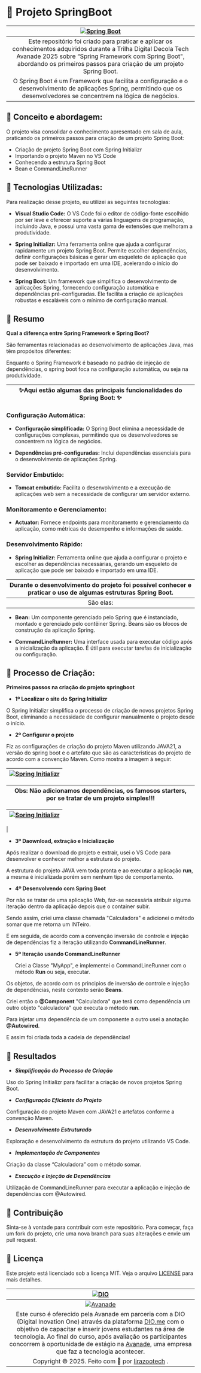 # 🚀 Projeto SpringBoot

| [![Spring Boot](/assets/img/SpringBoot_img.png)](https://web.dio.me/track/decola-tech-2025) |
|:--:|
| Este repositório foi criado para praticar e aplicar os conhecimentos adquiridos durante a Trilha Digital Decola Tech Avanade 2025 sobre “Spring Framework com Spring Boot", abordando os primeiros passos para criação de um projeto Spring Boot.
O Spring Boot é um Framework que facilita a configuração e o desenvolvimento de aplicações Spring, permitindo que os desenvolvedores se concentrem na lógica de negócios. |

## 🎯 Conceito e abordagem:

O projeto visa consolidar o conhecimento apresentado em sala de aula, praticando os primeiros passos para criação de um projeto Spring Boot:

- Criação de projeto Spring Boot com Spring Initializr
- Importando o projeto Maven no VS Code
- Conhecendo a estrutura Spring Boot
- Bean e CommandLineRunner

## 🤖 Tecnologias Utilizadas:

Para realização desse projeto, eu utilizei as seguintes tecnologias:

- **Visual Studio Code:** O VS Code foi o editor de código-fonte escolhido por ser leve e oferecer suporte a várias linguagens de programação, incluindo Java, e possui uma vasta gama de extensões que melhoram a produtividade.

- **Spring Initializr:** Uma ferramenta online que ajuda a configurar rapidamente um projeto Spring Boot. Permite escolher dependências, definir configurações básicas e gerar um esqueleto de aplicação que pode ser baixado e importado em uma IDE, acelerando o início do desenvolvimento.

- **Spring Boot:** Um framework que simplifica o desenvolvimento de aplicações Spring, fornecendo configuração automática e dependências pré-configuradas. Ele facilita a criação de aplicações robustas e escaláveis com o mínimo de configuração manual.

## 📝 Resumo

**Qual a diferença entre Spring Framework e Spring Boot?**

São ferramentas relacionadas ao desenvolvimento de aplicações Java, mas têm propósitos diferentes:

Enquanto o Spring Framework é baseado no padrão de injeção de dependências, o spring boot foca na configuração automática, ou seja na produtividade.

 ✨Aqui estão algumas das principais funcionalidades do Spring Boot: ✨ |
|:--:|

### **Configuração Automática:**

- **Configuração simplificada:** O Spring Boot elimina a necessidade de configurações complexas, permitindo que os desenvolvedores se concentrem na lógica de negócios.

- **Dependências pré-configuradas:** Inclui dependências essenciais para o desenvolvimento de aplicações Spring.

### **Servidor Embutido:**

- **Tomcat embutido:** Facilita o desenvolvimento e a execução de aplicações web sem a necessidade de configurar um servidor externo.

### **Monitoramento e Gerenciamento:**

- **Actuator:** Fornece endpoints para monitoramento e gerenciamento da aplicação, como métricas de desempenho e informações de saúde.

### **Desenvolvimento Rápido:**

- **Spring Initializr:** Ferramenta online que ajuda a configurar o projeto e escolher as dependências necessárias, gerando um esqueleto de aplicação que pode ser baixado e importado em uma IDE.

| Durante o desenvolvimento do projeto foi possível conhecer e praticar o uso de algumas estruturas Spring Boot. |
|:--:|
São elas: |

- **Bean:** Um componente gerenciado pelo Spring que é instanciado, montado e gerenciado pelo contêiner Spring. Beans são os blocos de construção da aplicação Spring.

- **CommandLineRunner:** Uma interface usada para executar código após a inicialização da aplicação. É útil para executar tarefas de inicialização ou configuração.

## 🧐 Processo de Criação:

**Primeiros passos na criação do projeto springboot**

- **1º Localizar o site do Spring Initializr**

O Spring Initializr simplifica o processo de criação de novos projetos Spring Boot, eliminando a necessidade de configurar manualmente o projeto desde o início.

- **2º Configurar o projeto**

Fiz as configurações de criação do projeto Maven utilizando JAVA21, a versão do spring boot e o artefato que são as caracteristicas do projeto de acordo com a convenção Maven. Como mostra a imagem à seguir:

| [![Spring Initializr](/assets/img/Captura_de_tela_initializr.png)](https://start.spring.io/;) |
|:--:|


| **Obs:** Não adicionamos dependências, os famosos starters, por se tratar de um projeto simples!!!
|:--:|

| [![Spring Initializr](/assets/img/Captura_de_tela_initializr2.png)](https://start.spring.io/;) |
|:--:|
|
- **3º Daownload, extração e Inicialização**

Após realizar o download do projeto e extrair, usei o VS Code para desenvolver e conhecer melhor a estrutura do projeto.

A estrutura do projeto JAVA vem toda pronta e ao executar a aplicação **run**, a mesma é inicializada porém sem nenhum tipo de comportamento.

- **4º Desenvolvendo com Spring Boot**

Por não se tratar de uma aplicação Web, faz-se necessária atribuir alguma iteração dentro da aplicação depois que o container subir.

Sendo assim, criei uma classe chamada "Calculadora" e adicionei o método somar que me retorna um INTeiro.

E em seguida, de acordo com a convenção inversão de controle e injeção de dependências fiz a iteração utilizando **CommandLineRunner**.

- **5º Iteração usando CommandLineRunner**

  Criei a Classe "MyApp", e implementei o CommandLineRunner com o método **Run**  ou seja, executar.

Os objetos, de acordo com os principios de inversão de controle e injeção de dependências, neste contexto serão **Beans**.

Criei então o **@Component** "Calculadora" que terá como dependência um outro objeto "calculadora" que executa o método **run**.

Para injetar uma dependência de um componente a outro usei a anotação **@Autowired**.

E assim foi criada toda a cadeia de dependências!

## 🚀 Resultados

- ***Simplificação do Processo de Criação***

Uso do Spring Initializr para facilitar a criação de novos projetos Spring Boot.

- ***Configuração Eficiente do Projeto***

Configuração do projeto Maven com JAVA21 e artefatos conforme a convenção Maven.

- ***Desenvolvimento Estruturado***

Exploração e desenvolvimento da estrutura do projeto utilizando VS Code.

- ***Implementação de Componentes***

Criação da classe “Calculadora” com o método somar.

- ***Execução e Injeção de Dependências***

Utilização de CommandLineRunner para executar a aplicação e injeção de dependências com @Autowired.

## 🔧 Contribuição

Sinta-se à vontade para contribuir com este repositório. Para começar, faça um fork do projeto, crie uma nova branch para suas alterações e envie um pull request.

## 📜 Licença

Este projeto está licenciado sob a licença MIT.  Veja o arquivo <a href="https://github.com/lirazootech/DecolaTechAvanade2025/blob/main/LICENSE" target="_blank">LICENSE</a> para mais detalhes.

| [![DIO](/assets/img/logo_empresa_DIO.png)](https://web.dio.me/) |
|:--:|
| [![Avanade](/assets/img/logo_empresa_avanade.png)](https://www.avanade.com/pt-br) |
| Este curso é oferecido pela Avanade em parceria com a DIO (Digital Inovation One) através da plataforma <a href="https://web.dio.me/" target="_blank">DIO.me</a> com o objetivo de capacitar e inserir jovens estudantes na área de tecnologia. Ao final do curso, após avaliação os participantes concorrem à oportunidade de estágio na <a href="https://www.avanade.com/pt-br" target="_blank">Avanade</a>, uma empresa que faz a tecnologia acontecer. |
| Copyright © 2025. Feito com 🧡 por <a href="https://github.com/lirazootech/" target="_blank">lirazootech</a> . |
